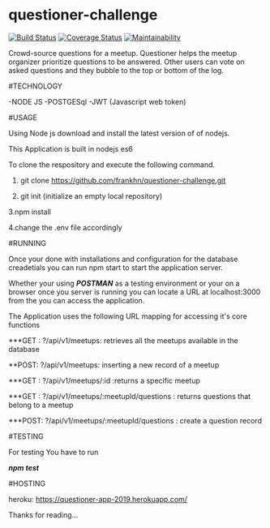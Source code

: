 # questioner-challenge

[![Build Status](https://travis-ci.com/frankhn/questioner-challenge.svg?branch=develop)](https://travis-ci.com/frankhn/questioner-challenge)   [![Coverage Status](https://coveralls.io/repos/github/frankhn/questioner-challenge/badge.svg?branch=develop)](https://coveralls.io/github/frankhn/questioner-challenge?branch=develop)   [![Maintainability](https://api.codeclimate.com/v1/badges/73bc4ea5803f964ad6e2/maintainability)](https://codeclimate.com/github/frankhn/questioner-challenge/maintainability)

 Crowd-source questions for a meetup. Questioner helps the meetup organizer prioritize questions to be answered. Other users can vote on asked questions and they bubble to the top or bottom of the log.
 
 #TECHNOLOGY
 
  -NODE JS
  -POSTGESql
  -JWT (Javascript web token)
 
 
 #USAGE
 
 
 Using Node js download and install the latest version of of nodejs.

This Application is built in nodejs es6

To clone the respository and execute the following command.

 1. git clone https://github.com/frankhn/questioner-challenge.git

 2. git init (initialize an empty local repository)
 
 3.npm install
 
 4.change the .env file accordingly
 
 
 
 #RUNNING
 
 
 
 
 Once your done with installations and configuration for the database creadetials
 you can run npm start to start the application server.
 
Whether your using ***POSTMAN*** as a testing environment or your on a browser once you server is running you can locate a 
 URL at localhost:3000 from the you can access the application.


The Application uses the following URL mapping for accessing it's core functions 

***GET :   ?/api/v1/meetups: retrieves all the meetups available in the database

**POST:  ?/api/v1/meetups: inserting a new record of a meetup

***GET :  ?/api/v1/meetups/:id :returns a specific meetup

***GET :  ?/api/v1/meetups/:meetupId/questions : returns questions that belong to a meetup

***POST:  ?/api/v1/meetups/:meetupId/questions : create a question record 




#TESTING 



For testing You have to run 


***npm test***


#HOSTING

heroku: https://questioner-app-2019.herokuapp.com/

Thanks for reading...

